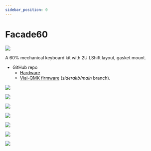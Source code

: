```yaml
---
sidebar_position: 0
---
```


# Facade60

![](https://i.imgur.com/WiggR4v.jpg)

A 60% mechanical keyboard kit with 2U LShift layout, gasket mount.

- GitHub repo
  - [Hardware](https://github.com/siderakb/facade)
  - [Vial-QMK firmware](https://github.com/siderakb/vial-qmk/tree/siderakb/main/keyboards/siderakb/facade) (*siderakb/main* branch).

![](https://i.imgur.com/0epoNV4.jpg)

![](https://i.imgur.com/wCdzQWL.jpg)

![](https://i.imgur.com/CmiboVh.jpg)

![](https://i.imgur.com/5vvEwgU.jpg)

![](https://i.imgur.com/iFf8MBJ.jpg)

![](https://i.imgur.com/2YoWjrU.jpg)

![](https://i.imgur.com/1ukbuLa.jpg)
